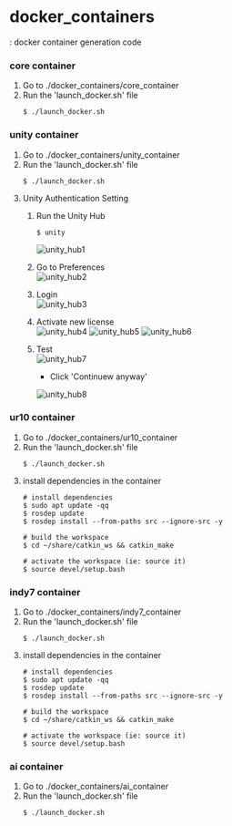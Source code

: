 # docker_containers
: docker container generation code
###  core container
  1. Go to  ./docker_containers/core_container
  2. Run the 'launch_docker.sh' file
      ~~~
      $ ./launch_docker.sh
      ~~~

### unity container
  1. Go to  ./docker_containers/unity_container
  2. Run the 'launch_docker.sh' file
      ~~~
      $ ./launch_docker.sh
      ~~~
  3. Unity Authentication Setting
      1) Run the Unity Hub
          ~~~
          $ unity   
          ~~~
          ![unity_hub1](https://user-images.githubusercontent.com/17296297/133916044-ed9fcb48-9ae0-4912-b6f5-6e5d2e5422a4.png)
      2) Go to Preferences      
          ![unity_hub2](https://user-images.githubusercontent.com/17296297/133916045-9e1797f5-9cba-4ad0-9881-b30ad017fea5.png)
      3) Login      
          ![unity_hub3](https://user-images.githubusercontent.com/17296297/133916046-a6c9148a-13cf-48bf-ac73-30966d44e61b.png)
      4) Activate new license       
          ![unity_hub4](https://user-images.githubusercontent.com/17296297/133916047-8995b8c2-f56c-4009-a74b-dd0f148d43ec.png)
          ![unity_hub5](https://user-images.githubusercontent.com/17296297/133916048-bc096ce9-e527-4ff8-863d-a7aa6f95dc0f.png)
          ![unity_hub6](https://user-images.githubusercontent.com/17296297/133916049-9c6c6941-ed46-4c49-925e-9674b36e17d6.png)
      5) Test       
          ![unity_hub7](https://user-images.githubusercontent.com/17296297/133916050-d6810e18-08f9-470e-a6d3-f2a80a56ad4e.png)
          * Click 'Continuew anyway'    

          ![unity_hub8](https://user-images.githubusercontent.com/17296297/133916051-d96d6fdc-0325-4def-99b5-7e7b437fd746.png)
      
### ur10 container
  1. Go to  ./docker_containers/ur10_container
  2. Run the 'launch_docker.sh' file
      ~~~
      $ ./launch_docker.sh
      ~~~
  3. install dependencies in the container
      ~~~
      # install dependencies
      $ sudo apt update -qq  
      $ rosdep update  
      $ rosdep install --from-paths src --ignore-src -y  

      # build the workspace
      $ cd ~/share/catkin_ws && catkin_make

      # activate the workspace (ie: source it)
      $ source devel/setup.bash
      ~~~

### indy7 container
  1. Go to  ./docker_containers/indy7_container
  2. Run the 'launch_docker.sh' file
      ~~~
      $ ./launch_docker.sh
      ~~~
  3. install dependencies in the container
      ~~~
      # install dependencies
      $ sudo apt update -qq  
      $ rosdep update  
      $ rosdep install --from-paths src --ignore-src -y  

      # build the workspace
      $ cd ~/share/catkin_ws && catkin_make

      # activate the workspace (ie: source it)
      $ source devel/setup.bash
      ~~~

### ai container
  1. Go to  ./docker_containers/ai_container
  2. Run the 'launch_docker.sh' file
      ~~~
      $ ./launch_docker.sh
      ~~~
